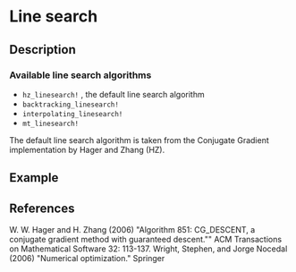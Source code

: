# Line search
## Description

### Available line search algorithms

* `hz_linesearch!` , the default line search algorithm
* `backtracking_linesearch!`
* `interpolating_linesearch!`
* `mt_linesearch!`

The default line search algorithm is taken from the Conjugate Gradient implementation
by Hager and Zhang (HZ).

## Example
## References
W. W. Hager and H. Zhang (2006) "Algorithm 851: CG_DESCENT, a conjugate gradient method with guaranteed descent."" ACM Transactions on Mathematical Software 32: 113-137.
Wright, Stephen, and Jorge Nocedal (2006) "Numerical optimization." Springer
